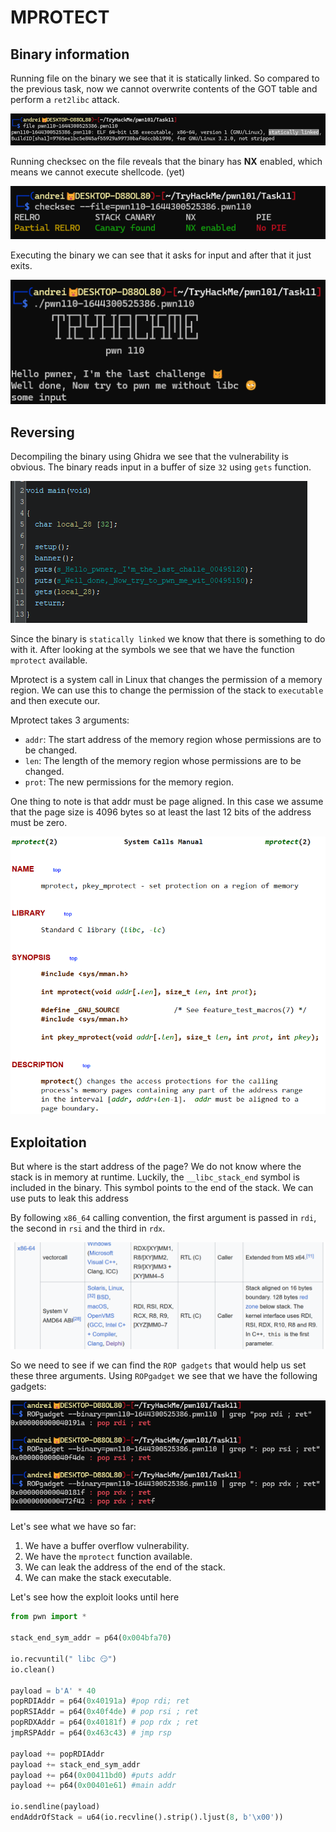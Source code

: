 # MPROTECT

## Binary information

Running file on the binary we see that it is statically linked. So compared to the previous task, now we cannot overwrite contents of the GOT table and perform a `ret2libc` attack.

![Statically Linked](images/static.png)

Running checksec on the file reveals that the binary has **NX** enabled, which means we cannot execute shellcode. (yet)

![Checksec](images/checksec.png)

Executing the binary we can see that it asks for input and after that it just exits.

![Binary](images/binary.png)

## Reversing

Decompiling the binary using Ghidra we see that the vulnerability is obvious. The binary reads input in a buffer of size `32` using `gets` function.

![vulnerability](images/vulnerability.png)

Since the binary is `statically linked` we know that there is something to do with it. After looking at the symbols we see that we have the function `mprotect` available.

Mprotect is a system call in Linux that changes the permission of a memory region. We can use this to change the permission of the stack to `executable` and then execute our.

Mprotect takes 3 arguments:

- `addr`: The start address of the memory region whose permissions are to be changed.
- `len`: The length of the memory region whose permissions are to be changed.
- `prot`: The new permissions for the memory region.

One thing to note is that addr must be page aligned. In this case we assume that the page size is 4096 bytes so at least the last 12 bits of the address must be zero.

![mprotect](images/mprotect.png)

## Exploitation

But where is the start address of the page? We do not know where the stack is in memory at runtime. Luckily, the `__libc_stack_end` symbol is included in the binary. This symbol points to the end of the stack. We can use puts to leak this address

By following `x86_64` calling convention, the first argument is passed in `rdi`, the second in `rsi` and the third in `rdx`.

![calling convention](images/callingConvention.png)

So we need to see if we can find the `ROP gadgets` that would help us set these three arguments. Using `ROPgadget` we see that we have the following gadgets:

![ROP gadgets](images/ROPgadgets.png)

Let's see what we have so far:

1. We have a buffer overflow vulnerability.
2. We have the `mprotect` function available.
3. We can leak the address of the end of the stack.
4. We can make the stack executable.

Let's see how the exploit looks until here

```python
from pwn import *

stack_end_sym_addr = p64(0x004bfa70)

io.recvuntil(" libc 😏")
io.clean()

payload = b'A' * 40
popRDIAddr = p64(0x40191a) #pop rdi; ret
popRSIAddr = p64(0x40f4de) # pop rsi ; ret
popRDXAddr = p64(0x40181f) # pop rdx ; ret
jmpRSPAddr = p64(0x463c43) # jmp rsp

payload += popRDIAddr
payload += stack_end_sym_addr
payload += p64(0x00411bd0) #puts addr
payload += p64(0x00401e61) #main addr

io.sendline(payload)
endAddrOfStack = u64(io.recvline().strip().ljust(8, b'\x00'))
```
